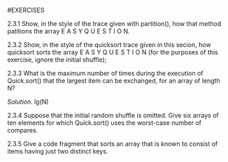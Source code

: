 #EXERCISES

2.3.1 Show, in the style of the trace given with partition(), how that method patitions the array E A S Y Q U E S T I O N.

2.3.2 Show, in the style of the quicksort trace given in this secion, how quicksort sorts the array E A S Y Q U E S T I O N (for the purposes of this exercise, ignore the initial shuffle);

2.3.3 What is the maximum number of times during the execution of Quick.sort() that the largest item can be exchanged, for an array of length N?

*Solution*. lg(N)

2.3.4 Suppose that the initial random shuffle is omitted. Give six arrays of ten elements for which Quick.sort() uses the worst-case number of compares.

2.3.5 Give a code fragment that sorts an array that is known to consist of items having just two distinct keys.



